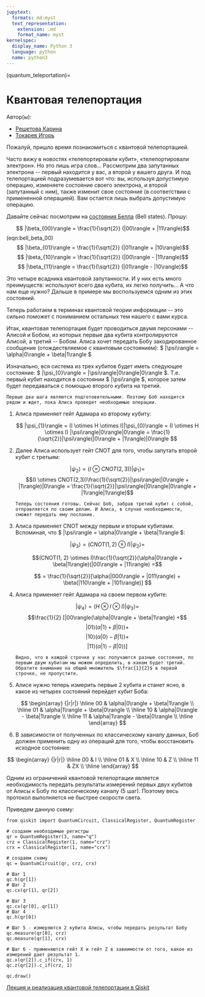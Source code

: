 ```yaml
---
jupytext:
  formats: md:myst
  text_representation:
    extension: .md
    format_name: myst
kernelspec:
  display_name: Python 3
  language: python
  name: python3
---
```


(quantum_teleportation)=

# Квантовая телепортация

Автор(ы):

- [Решетова Карина](https://github.com/Carinetta)
- [Токарев Игорь](https://github.com/polyzer)


Пожалуй, пришло время познакомиться с квантовой телепортацией.

Часто вижу в новостях «телепортировали кубит», «телепортировали электрон». Но это лишь игра слов... Рассмотрим два запутанных электрона -- первый находится у вас, а второй у вашего друга. И под телепортацией подразумевается вот что: вы, используя допустимую операцию, изменяете состояние своего электрона, и второй (запутанный с ним), также изменит свое состояние (в соответствии с примененной операцией). Вам остается лишь выбрать допустимую операцию.

Давайте сейчас посмотрим на [состояния Белла](https://ru.wikipedia.org/wiki/Состояние_Белла) (Bell states). Прошу:

$$ |\beta_{00}\rangle = \frac{1}{\sqrt{2}} (|00\rangle + |11\rangle)$$ (eqn:bell_beta_00)
$$ |\beta_{01}\rangle = \frac{1}{\sqrt{2}} (|01\rangle + |10\rangle)$$
$$ |\beta_{10}\rangle = \frac{1}{\sqrt{2}} (|00\rangle - |11\rangle)$$
$$ |\beta_{11}\rangle = \frac{1}{\sqrt{2}} (|01\rangle - |10\rangle)$$

Это четыре всадника квантовой запутанности. И у них есть много преимуществ: используют всего два кубита, их легко получить... А что нам еще нужно? Дальше в примере мы воспользуемся одним из этих состояний.

Теперь работаем в терминах квантовой теории информации -- это сильно поможет с пониманием остальных тем нашего с вами курса.

Итак, квантовая телепортация будет проводиться двумя персонами -- Алисой и Бобом, из которых первые два кубита контролируются Алисой, а третий -- Бобом. Алиса хочет передать Бобу закодированное сообщение (отождествляемое с квантовым состоянием): $ |\psi\rangle = \alpha|0\rangle + \beta|1\rangle $

Изначально, вся система из трех кубитов будет иметь следующее состояние: $ |\psi_{0}\rangle = |\psi\rangle|0\rangle|0\rangle $. Т.е. первый кубит находится в состоянии $ |\psi\rangle $, которое затем будет передаваться с помощью второго кубита на третий.

```{admonition} Алиса и Боб
Первые два шага являются подготовительными. Поэтому Боб находится рядом и ждет, пока Алиса проведет необходимые операции.
```

1. Алиса применяет гейт Адамара ко второму кубиту:

   $$ |\psi_{1}\rangle = (I \otimes H \otimes I)|\psi_{0}\rangle = (I \otimes H \otimes I) |\psi\rangle|0\rangle|0\rangle  = \frac{1}{\sqrt{2}}|\psi\rangle(|0\rangle + |1\rangle)|0\rangle $$

2. Далее Алиса использует гейт CNOT для того, чтобы запутать второй кубит с третьим:

   $$  |\psi_{2}\rangle = (I \otimes CNOT(2,3))|\psi_{1}\rangle =$$
   $$(I \otimes CNOT(2,3))\frac{1}{\sqrt{2}}|\psi\rangle(|0\rangle + |1\rangle)|0\rangle = \frac{1}{\sqrt{2}}|\psi\rangle(|0\rangle|0\rangle + |1\rangle|1\rangle)$$

   ```{admonition} Алиса и Боб
   Теперь состояния готовы. Сейчас Боб, забрав третий кубит с собой, отправляется по своим делам. И Алиса, в случае необходимости, сможет передать ему послание.
   ```

3. Алиса применяет CNOT между первым и вторым кубитами. Вспоминая, что $ |\psi\rangle = \alpha|0\rangle + \beta|1\rangle $:

   $$|\psi_{3}\rangle = (CNOT(1, 2) \otimes I)|\psi_{2}\rangle =$$

   $$(CNOT(1, 2) \otimes I)\frac{1}{\sqrt{2}}(\alpha|0\rangle + \beta|1\rangle)(|00\rangle + |11\rangle) =$$

   $$ = \frac{1}{\sqrt{2}}[\alpha(|000\rangle + |011\rangle) + \beta(|110\rangle + |101\rangle)] $$

4. Алиса применяет гейт Адамара на своем первом кубите:

   $$ |\psi_4\rangle = (H \otimes I \otimes I)|\psi_{3}\rangle = $$
   $$\frac{1}{2} [|00\rangle(\alpha|0\rangle + \beta|1\rangle) +$$
   $$ |01\rangle(\alpha|1\rangle + \beta|0\rangle)+ $$
   $$ |10\rangle(\alpha|0\rangle - \beta|1\rangle)+ $$
   $$ |11\rangle(\alpha|1\rangle - \beta|0\rangle)] $$

   ```{admonition} Внимание
   Видно, что в каждой строчке у нас получаются разные состояния, по первым двум кубитам мы можем определить, в каком будет третий. Обратите внимание на общий множитель $\frac{1}{2}$ в первой строчке, не пропустите.
   ```

5. Алисе нужно теперь измерить первые 2 кубита и станет ясно, в какое из четырех состояний перейдет кубит Боба:

   $$
   \begin{array} {|r|r|}
   \hline 00 & \alpha|0\rangle + \beta|1\rangle \\
   \hline 01 & \alpha|1\rangle + \beta|0\rangle \\
   \hline 10 & \alpha|0\rangle - \beta|1\rangle \\
   \hline 11 & \alpha|1\rangle - \beta|0\rangle \\
   \hline
   \end{array}
   $$

6. В зависимости от полученных по классическому каналу данных, Боб должен применить одну из операций для того, чтобы восстановить исходное состояние:

$$
\begin{array} {|r|r|}
\hline 00 & I \\
\hline 01 & X \\
\hline 10 & Z \\
\hline 11 & ZX \\
\hline
\end{array}
$$

Одним из ограничений квантовой телепортации является необходимость передать результаты измерений первых двух кубитов от Алисы к Бобу по классическому каналу (5 шаг). Поэтому весь протокол выполняется не быстрее скорости света.

Приведем данную схему:

```{code-cell} ipython3
from qiskit import QuantumCircuit, ClassicalRegister, QuantumRegister

# создаем необходимые регистры
qr = QuantumRegister(3, name="q")
crz = ClassicalRegister(1, name="crz")
crx = ClassicalRegister(1, name="crx")

# создаем схему
qc = QuantumCircuit(qr, crz, crx)

# Шаг 1
qc.h(qr[1])
# Шаг 2
qc.cx(qr[1], qr[2])

# Шаг 3
qc.cx(qr[0], qr[1])
# Шаг 4
qc.h(qr[0])

# Шаг 5 - измеряются 2 кубита Алисы, чтобы передать результат Бобу
qc.measure(qr[0], crz)
qc.measure(qr[1], crx)

# Шаг 6 - применяются гейт X и гейт Z в завиимости от того, какое из измерений дает результат 1.
qc.x(qr[2]).c_if(crx, 1)
qc.z(qr[2]).c_if(crz, 1)

qc.draw()
```

[Лекция и реализация квантовой телепортации в Qiskit](https://qiskit.org/textbook/ch-algorithms/teleportation.html)
